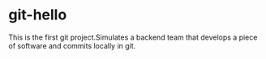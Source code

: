 # git-hello
This is the first git project.Simulates a backend team that develops a piece of software and commits locally in git.
